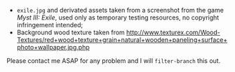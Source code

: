 - `exile.jpg` and derivated assets taken from a screenshot from the game *Myst III: Exile*, used only as temporary testing resources, no copyright infringement intended;
- Background wood texture taken from <http://www.texturex.com/Wood-Textures/red+wood+texture+grain+natural+wooden+paneling+surface+photo+wallpaper.jpg.php>

Please contact me ASAP for any problem and I will `filter-branch` this out.
